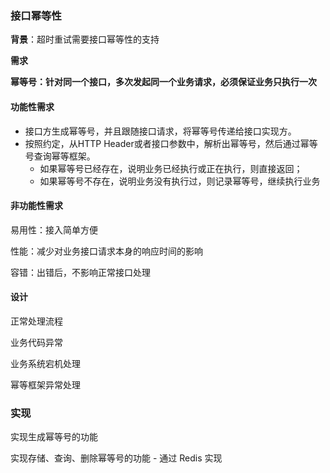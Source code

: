 ### 接口幂等性

**背景**：超时重试需要接口幂等性的支持

**需求**

**幂等号：针对同⼀个接⼝，多次发起同⼀个业务请求，必须保证业务只执⾏⼀次**

#### 功能性需求

- 接口方生成幂等号，并且跟随接口请求，将幂等号传递给接口实现方。
- 按照约定，从HTTP Header或者接⼝参数中，解析出幂等号，然后通过幂等号查询幂等框架。
  - 如果幂等号已经存在，说明业务已经执⾏或正在执⾏，则直接返回；
  - 如果幂等号不存在，说明业务没有执⾏过，则记录幂等号，继续执⾏业务

#### 非功能性需求

易用性：接入简单方便

性能：减少对业务接口请求本身的响应时间的影响

容错：出错后，不影响正常接口处理



#### 设计

正常处理流程

业务代码异常

业务系统宕机处理

幂等框架异常处理



### 实现

实现⽣成幂等号的功能

实现存储、查询、删除幂等号的功能 - 通过 Redis 实现
